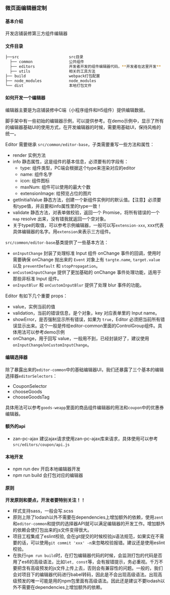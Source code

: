 ### 微页面编辑器定制
#### 基本介绍

开发店铺装修第三方组件编辑器

#### 文件目录

```bash
├──src                      src目录
  ├── common                公共组件
  ├── editors               开发者开发的组件编辑器代码，**开发者在这里开发**
  ├── utils                 相关的工具方法
├── build                   webpack打包配置
├── node_modules            node_modules
└── dist                    本地打包文件
```

#### 如何开发一个编辑器

编辑器主要是为店铺装修中C端（小程序组件和H5组件）提供编辑数据。

脚手架中有一些初始的编辑器示例，可以提供参考。在demo示例中，显示了所有的编辑器基础UI的使用方式，在开发编辑器的时候，需要用基础UI，保持风格的统一。

Editor 需要继承 `src/common/editor-base`，子类需要重写一些方法和属性：

- render 实例方法
- info 静态属性，这是组件的基本信息，必须要有的字段有：
  - type: 组件类型，PC端会根据这个type来渲染对应的editor
  - name: 组件名字
  - icon: 组件图标
  - maxNum: 组件可以使用的最大个数
  - extensionImage: 给预览占位的图片
- getInitialValue 静态方法，创建一个新组件实例时的默认值。【注意】必须要有type值，并且要和info属性里的type一致！
- validate 静态方法，对表单做校验，返回一个 Promise，将所有错误的一个 `map` resolve 出来，没有错我就返回一个空对象。
- 关于type的取值，可以参考示例编辑器，一般可以写`extension-xxx`, xxx代表具体编辑器的名字。用`extension`来表示三方组件。

`src/common/editor-base`基类提供了一些基本方法：
- `onInputChange` 封装了处理标准 Input 组件 onChange 事件的回调，使用时需要确保 onChange 抛出来的 `Event` 对象上有 `targte.name`, `target.value` 以及 `preventDefault` 和 `stopPropagation`。
- `onCustomInputChange` 提供了更加基础的 onChange 事件处理功能，适用于那些非标准 Input 组件。
- `onInputBlur` 和 `onCustomInputBlur` 提供了处理 blur 事件的功能。

Editor 有如下几个重要 props：
- value，实例当前的值
- validation，当前的错误信息，是个对象，key 对应表单里的 Input name。
- showError，是否强制显示所有错误，如果为 `true`，Editor 必须把当前所有错误显示出来。这个一般是传给editor-common里面的ControlGroup组件。具体用法可以参考demo示例
- onChange，用于回写 value，一般用不到，已经封装好了，建议使用 `onInputChange`/`onCustomInputChange`。

#### 编辑选择器

除了暴露出来的`editor-common`中的基础编辑器UI，我们还暴露了三个基本的编辑选择器`editorSelectors`：

- CouponSelector
- chooseGoods
- chooseGoodsTag

具体用法可以参考`goods-weapp`里面的商品组件编辑器的用法和`coupon`中的优惠券编辑器。

#### 额外的api

- zan-pc-ajax 建议ajax请求使用zan-pc-ajax库来请求，具体使用可以参考`src/editors/coupon/api.js`

#### 本地开发

- npm run dev 开启本地编辑器开发
- npm run build 会打包对应的编辑器

#### 原则

**开发原则和要点，开发者要特别关注！！**

* 样式支持sass，一般会写.scss
* 原则上除了lodash以外不需要在dependencies上增加额外的依赖，使用`zent`和`editor-common`和提供的选择器API就可以满足编辑器的开发工作。增加额外的依赖会使打包出来的js文件变得很大。
* 项目工程集成了eslint校验, 会在git提交的时候校验js语法规范，如果实在不需要的话，可以使用`git commit 'xxx' -n`来忽略校验报错。建议还是使用eslint校验。
* 在执行`npm run build`时，在打包编辑器代码的时候，会监测打包的代码是否用了es6的高级语法，比如`let, const`等，会有报错提示，务必重视。千万不要把含有高级预发的js文件上传上去，否则会有兼容性的问题。一般的，我们会对项目下的编辑器代码进行babel转码，因此是不会出现高级语法。出现高级预发的唯一可能是用的npm包里面有高级语法。因此还是建议不要lodash以外不需要在dependencies上增加额外的依赖。


